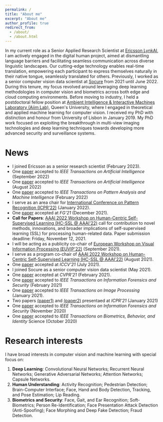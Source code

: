 ```yaml
---
permalink: /
title: "About me"
excerpt: "About me"
author_profile: true
redirect_from: 
  - /about/
  - /about.html
---
```


In my current role as a Senior Applied Research Scientist at [Ericsson LynkAI](https://www.lynkai.com/),  I am actively engaged in the digital human project, aimed at dismantling language barriers and facilitating seamless communication across diverse linguistic landscapes. Our cutting-edge technology enables real-time translation, empowering each participant to express themselves naturally in their native tongue, seamlessly translated for others.
Previously, I worked as a senior computer vision data scientist at [Socure](https://www.socure.com/) from 2021 until June 2022. During this tenure, my focus revolved around leveraging deep learning methodologies in computer vision and biometrics across both edge and cloud computing environments.
Before moving to industry, I held a postdoctoral fellow position at [Ambient Intelligence & Interactive Machines Laboratory (Aiim Lab)](http://www.aiimlab.com/index.html), Queen's University, where I engaged in theoretical and applied machine learning for computer vision. I received my PhD with distinction and honour from University of Lisbon in January 2019. My PhD work focused on exploiting the breakthrough in multi-view imaging technologies and deep learning techniques towards developing more advanced security and surveillance systems.


News
======
* I joined Ericsson as a senior research scientist (February 2023).
* One [paper](https://arxiv.org/abs/2209.06322) accepted to <i>IEEE Transactions on Artificial Intelligence</i> (September 2022)
* One [paper](https://arxiv.org/abs/2109.11747) accepted to <i>IEEE Transactions on Artificial Intelligence</i> (August 2022)
* One [paper](https://ieeexplore.ieee.org/document/9714177) accepted to <i>IEEE Transactions on Pattern Analysis and Machine Intelligence</i> (February 2022)
* I serve as an area chair for [International Conference on Pattern Recognition (ICPR'22)](https://www.icpr2022.com/)  (January 2022).
* One [paper](https://ieeexplore.ieee.org/abstract/document/9666986) accepted at <i>FG'21</i> (December 2021).
* <b>Call for Papers</b>: [AAAI 2022 Workshop on Human-Centric Self-Supervised Learning (HC-SSL @ AAAI'22)](https://hcssl.github.io/AAAI-22/pages/call-for-papers.html) call for contribution to novel methods, innovations, and broader implications of self-supervised learning (SSL) for processing human-related data. Paper submission deadline: Friday, November 12, 2021.
* I will be acting as a publicity co-chair of [European Workshop on Visual Information Processing (EUVIP'22)](https://euvip2022.org/)  (September 2021).
* I serve as a program co-chair of [AAAI 2022 Workshop on Human-Centric Self-Supervised Learning (HC-SSL @ AAAI'22)](https://hcssl.github.io/AAAI-22/pages/call-for-papers.html)  (August 2021).
* One [paper](https://openaccess.thecvf.com/content/ICCV2021/html/Uppal_Teacher-Student_Adversarial_Depth_Hallucination_To_Improve_Face_Recognition_ICCV_2021_paper.html) accepted at <i>ICCV'21</i> (July 2021).
* I joined Socure as a senior computer vision data scientist (May 2021).
* One [paper](https://openaccess.thecvf.com/content/CVPR2021/html/Sepas-Moghaddam_Multi-Perspective_LSTM_for_Joint_Visual_Representation_Learning_CVPR_2021_paper.html) accepted at <i>CVPR'21</i> (February 2021).
* One [paper](https://ieeexplore.ieee.org/abstract/document/9330625) accepted to <i>IEEE Transactions on Information Forensics and Security</i> (February 2021)
* One [paper](https://ieeexplore.ieee.org/abstract/document/9343707) accepted to <i>IEEE Transactions on Image Processing</i> (January 2021).
* Two papers [(paper1)](https://ieeexplore.ieee.org/abstract/document/9412517) and [(paper2)](https://ieeexplore.ieee.org/abstract/document/9412514) presentaed at <i>ICPR'21</i> (January 2021)
* One [paper](https://ieeexplore.ieee.org/abstract/document/9249026) accepted to <i>IEEE Transactions on Information Forensics and Security</i> (November 2020)
* One [paper](https://ieeexplore.ieee.org/abstract/document/9229117) accepted to <i>IEEE Transactions on Biometrics, Behavior, and Identity</i> Science (October 2020)


Research interests
======
I have broad interests in computer vision and machine learning with special focus on:

1. <b>Deep Learning</b>: Convolutional Neural Networks; Recurrent Neural Networks; Generative Adversarial Networks; Attention Networks; Capsule Networks.
2. <b>Human Understanding</b>: Activity Recognition; Pedestrian Detection; Brain-Computer Interface; Face, Hand and Body Detection, Tracking, and Pose Estimation; Lip Reading.
3. <b>Biometrics and Security</b>: Face, Gait, and Ear Recognition; Soft-Biometrics; Person Re-Identification; Face Presentation Attack Detection (Anti-Spoofing); Face Morphing and Deep Fake Detection; Fraud Detection.

